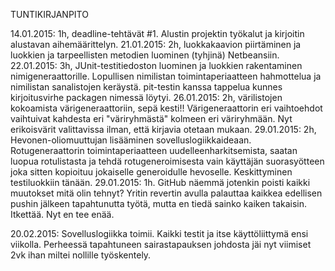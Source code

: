 TUNTIKIRJANPITO

14.01.2015: 1h, deadline-tehtävät #1. Alustin projektin työkalut ja kirjoitin alustavan aihemäärittelyn.
21.01.2015: 2h, luokkakaavion piirtäminen ja luokkien ja tarpeellisten metodien luominen (tyhjinä) Netbeansiin.
22.01.2015: 3h, JUnit-testitiedoston luominen ja luokkien rakentaminen nimigeneraattorille. Lopullisen nimilistan toimintaperiaatteen hahmottelua ja nimilistan sanalistojen keräystä. pit-testin kanssa tappelua kunnes kirjoitusvirhe packagen nimessä löytyi. 
26.01.2015: 2h, värilistojen kokoamista värigeneraattoriin, sepä kesti!! Värigeneraattorin eri vaihtoehdot vaihtuivat kahdesta eri "väriryhmästä" kolmeen eri väriryhmään. Nyt erikoisvärit valittavissa ilman, että kirjavia otetaan mukaan.
29.01.2015: 2h, Hevonen-oliomuuttujan lisääminen sovelluslogiikkaideaan. Rotugeneraattorin toimintaperiaatteen uudelleenharkitsemista, saatan luopua rotulistasta ja tehdä rotugeneroimisesta vain käyttäjän suorasyötteen joka sitten kopioituu jokaiselle generoidulle hevoselle. Keskittyminen testiluokkiin tänään.
29.01.2015: 1h. GitHub näemmä jotenkin poisti kaikki muutokset mitä olin tehnyt? Yritin revertin avulla palauttaa kaikkea edellisen pushin jälkeen tapahtunutta työtä, mutta en tiedä sainko kaiken takaisin. Itkettää. Nyt en tee enää.

20.02.2015: Sovelluslogiikka toimii. Kaikki testit ja itse käyttöliittymä ensi viikolla. Perheessä tapahtuneen sairastapauksen johdosta jäi nyt viimiset 2vk ihan miltei nollille työskentely. 
